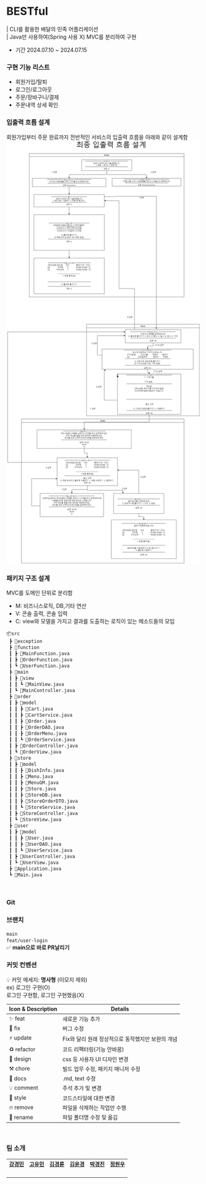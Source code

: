 # BESTful

| CLI를 활용한 배달의 민족 어플리케이션 <br />
| Java만 사용하여(Spring 사용 X) MVC를 분리하여 구현

- 기간 2024.07.10 ~ 2024.07.15
  <br />

### 구현 기능 리스트

- 회원가입/탈퇴
- 로그인/로그아웃
- 주문/장바구니/결제
- 주문내역 상세 확인
  <br />

### 입출력 흐름 설계

회원가입부터 주문 완료까지 전반적인 서비스의 입출력 흐름을 아래와 같이 설계함
<img width="700" alt="BESTfull_입출력흐름설계" src="./img/BESTfull_최종입출력흐름설계.png">
<br />

### 패키지 구조 설계

MVC를 도메인 단위로 분리함

- M: 비즈니스로직, DB,기타 연산
- V: 콘솔 출력, 콘솔 입력
- C: view와 모델을 가지고 결과를 도출하는 로직이 있는 메소드들의 모임

```
📦src
 ┣ 📂exception
 ┣ 📂function
 ┃ ┣ 📜MainFunction.java
 ┃ ┣ 📜OrderFunction.java
 ┃ ┗ 📜UserFunction.java
 ┣ 📂main
 ┃ ┣ 📂view
 ┃ ┃ ┗ 📜MainView.java
 ┃ ┗ 📜MainController.java
 ┣ 📂order
 ┃ ┣ 📂model
 ┃ ┃ ┣ 📜Cart.java
 ┃ ┃ ┣ 📜CartService.java
 ┃ ┃ ┣ 📜Order.java
 ┃ ┃ ┣ 📜OrderDAO.java
 ┃ ┃ ┣ 📜OrderMenu.java
 ┃ ┃ ┗ 📜OrderService.java
 ┃ ┣ 📜OrderController.java
 ┃ ┗ 📜OrderView.java
 ┣ 📂store
 ┃ ┣ 📂model
 ┃ ┃ ┣ 📜DishInfo.java
 ┃ ┃ ┣ 📜Menu.java
 ┃ ┃ ┣ 📜MenuGM.java
 ┃ ┃ ┣ 📜Store.java
 ┃ ┃ ┣ 📜StoreDB.java
 ┃ ┃ ┣ 📜StoreOrderDTO.java
 ┃ ┃ ┗ 📜StoreService.java
 ┃ ┣ 📜StoreController.java
 ┃ ┗ 📜StoreView.java
 ┣ 📂user
 ┃ ┣ 📂model
 ┃ ┃ ┣ 📜User.java
 ┃ ┃ ┣ 📜UserDAO.java
 ┃ ┃ ┗ 📜UserService.java
 ┃ ┣ 📜UserController.java
 ┃ ┗ 📜UserView.java
 ┣ 📜Application.java
 ┗ 📜Main.java
```

<br />

### Git

### 브랜치

`main`<br/>
`feat/user-login`<br/>
✅ **main으로 바로 PR날리기**

### 커밋 컨벤션

💡 커밋 메세지: **명사형** (이모지 제외) <br/>
ex) 로그인 구현(O)<br/>
로그인 구현함, 로그인 구현했음(X)

| Icon & Description | Details                                           |
| ------------------ | ------------------------------------------------- |
| ✨ feat            | 새로운 기능 추가                                  |
| 🐛 fix             | 버그 수정                                         |
| ⚡️ update         | Fix와 달리 원래 정상적으로 동작했지만 보완의 개념 |
| ♻️ refactor        | 코드 리팩터링(기능 안바꿈)                        |
| 💄 design          | css 등 사용자 UI 디자인 변경                      |
| ⚒️ chore           | 빌드 업무 수정, 패키지 매니저 수정                |
| 📝 docs            | .md, text 수정                                    |
| 💡 comment         | 주석 추가 및 변경                                 |
| 🎨 style           | 코드스타일에 대한 변경                            |
| 🔥 remove          | 파일을 삭제하는 작업만 수행                       |
| 🚚 rename          | 파일 폴더명 수정 및 옮김                          |

<br />

### 팀 소개

<table>
  <tbody>
    <tr>
        <td align="center"><a href="https://github.com/ymkdev"><b>강경민</b></td>
        <td align="center"><a href="https://github.com/do-yoongyo2"><b>고유민</b></td>
        <td align="center"><a href="https://github.com/ijustwannabeme"><b>김경륜</b></td>
        <td align="center"><a href="https://github.com/wlsdk9803"><b>김윤경</b></td>
        <td align="center"><a href="https://github.com/Onek-2"><b>박경진</b></td>
        <td align="center"><a href="https://github.com/Onek-2"><b>정원우</b></td>
    </tr>
    <tr>
      <td align="center"><img width = "150px" src="https://avatars.githubusercontent.com/u/74167204?v=4" alt=""/><br /></td>
      <td align="center"><img width = "150px" src="https://avatars.githubusercontent.com/u/97513263?v=4" alt=""/><br /></td>
      <td align="center"><img width = "150px" src="https://avatars.githubusercontent.com/u/56223389?v=4" alt=""/><br /></td>
      <td align="center"><img width = "150px" src="https://avatars.githubusercontent.com/u/164445937?v=4" alt=""/><br /></td>
      <td align="center"><img width = "150px" src="https://avatars.githubusercontent.com/u/92127658?v=4" alt=""/><br /></td>
      <td align="center"><img width = "150px" src="https://avatars.githubusercontent.com/u/99272057?v=4" alt=""/><br /></td>
    </tr>
  </tbody>
</table>
